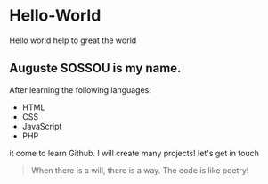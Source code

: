 # Hello-World
Hello world help to great the world
## Auguste SOSSOU is my name. 

After learning the following languages:

* HTML
* CSS
* JavaScript
* PHP 

it come to learn Github. I will create many projects! let's get in touch

> When there is a will, there is a way. The code is like poetry! 
